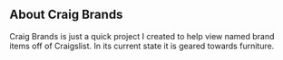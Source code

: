## About Craig Brands

Craig Brands is just a quick project I created to help view named brand items off of Craigslist.  In its current state it is geared towards furniture.